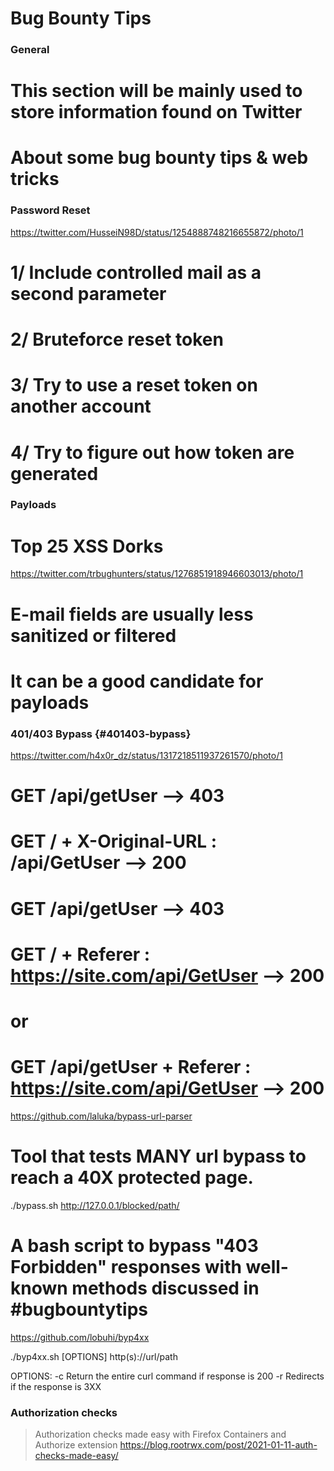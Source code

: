 Bug Bounty Tips
===============

### General


# This section will be mainly used to store information found on Twitter
# About some bug bounty tips & web tricks

### Password Reset


https://twitter.com/HusseiN98D/status/1254888748216655872/photo/1

# 1/ Include controlled mail as a second parameter
# 2/ Bruteforce reset token
# 3/ Try to use a reset token on another account
# 4/ Try to figure out how token are generated

### Payloads


# Top 25 XSS Dorks
https://twitter.com/trbughunters/status/1276851918946603013/photo/1


# E-mail fields are usually less sanitized or filtered
# It can be a good candidate for payloads

### 401/403 Bypass {#401403-bypass}


https://twitter.com/h4x0r_dz/status/1317218511937261570/photo/1

# GET /api/getUser --> 403
# GET / + X-Original-URL : /api/GetUser --> 200

# GET /api/getUser --> 403
# GET / + Referer : https://site.com/api/GetUser --> 200
# or
# GET /api/getUser + Referer : https://site.com/api/GetUser --> 200


https://github.com/laluka/bypass-url-parser
# Tool that tests MANY url bypass to reach a 40X protected page.

./bypass.sh http://127.0.0.1/blocked/path/


# A bash script to bypass "403 Forbidden" responses with well-known methods discussed in #bugbountytips
https://github.com/lobuhi/byp4xx

./byp4xx.sh [OPTIONS] http(s)://url/path

OPTIONS:
  -c Return the entire curl command if response is 200
  -r Redirects if the response is 3XX

### Authorization checks


> Authorization checks made easy with Firefox Containers
> and Authorize extension
> https://blog.rootrwx.com/post/2021-01-11-auth-checks-made-easy/
















